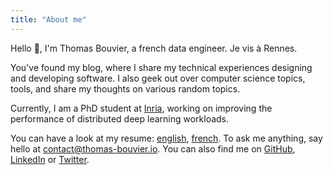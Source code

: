 ```yaml
---
title: "About me"
---
```


Hello 👋, I'm Thomas Bouvier, a french data engineer. Je vis à Rennes.

You've found my blog, where I share my technical experiences designing and developing software. I also geek out over computer science topics, tools, and share my thoughts on various random topics.

Currently, I am a PhD student at [Inria](https://www.inria.fr/en), working on improving the performance of distributed deep learning workloads.

You can have a look at my resume: [english](/resume/resume_thomas_bouvier.pdf), [french](/resume/cv_thomas_bouvier.pdf). To ask me anything, say hello at [contact@thomas-bouvier.io](mailto:contact@thomas-bouvier.io). You can also find me on [GitHub](https://github.com/thomas-bouvier), [LinkedIn](https://www.linkedin.com/in/thomas-bouvier/) or [Twitter](https://twitter.com/tbouvier_).
